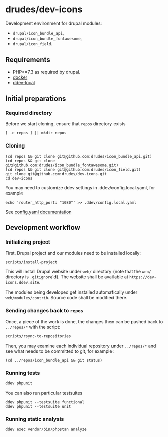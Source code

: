 # drudes/dev-icons

Development environment for drupal modules:

- ``drupal/icon_bundle_api``,
- ``drupal/icon_bundle_fontawesome``,
- ``drupal/icon_field``.

## Requirements

- PHP>=7.3 as required by drupal.
- [docker](https://docker.com)
- [ddev-local](https://ddev.readthedocs.io/)

## Initial preparations

### Required directory

Before we start cloning, ensure that ``repos`` directory exists

```shell
[ -e repos ] || mkdir repos
```

### Cloning

```shell
(cd repos && git clone git@github.com:drudes/icon_bundle_api.git)
(cd repos && git clone git@github.com:drudes/icon_bundle_fontawesome.git)
(cd repos && git clone git@github.com:drudes/icon_field.git)
git clone git@github.com:drudes/dev-icons.git
cd dev-icons
```

You may need to customize ddev settings in .ddev/config.local.yaml, for example

```shell
echo 'router_http_port: "1080"' >> .ddev/config.local.yaml
```

See [config.yaml documentation](https://ddev.readthedocs.io/en/stable/users/extend/config_yaml/)

## Development workflow

### Initializing project

First, Drupal project and our modules need to be installed locally:

```shell
scripts/install-project
```

This will install Drupal website under ``web/`` directory (note that the
``web/`` directory is ``.gitignore``'d). The website shall be available at
``https://dev-icons.ddev.site``.

The modules being developed get installed automatically under
``web/modules/contrib``. Source code shall be modified there.

### Sending changes back to ``repos``

Once, a piece of the work is done, the changes then can be pushed back to
``../repos/*`` with the script:

```shell
scripts/rsync-to-repositories
```

Then, you may examine each individual repository under ``../repos/*`` and see
what needs to be committed to git, for example:

```
(cd ../repos/icon_bundle_api && git status)
```

### Running tests

```shell
ddev phpunit
```

You can also run particular testsuites

```shell
ddev phpunit --testsuite functional
ddev phpunit --testsuite unit
```

### Running static analysis

```
ddev exec vendor/bin/phpstan analyze
```
